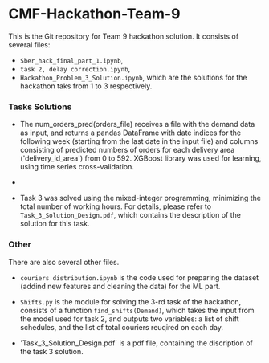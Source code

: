 # CMF-Hackathon-Team-9

This is the Git repository for Team 9 hackathon solution. It consists of several files:
- `Sber_hack_final_part_1.ipynb`,
- `task 2, delay correction.ipynb`,
- `Hackathon_Problem_3_Solution.ipynb`,
which are the solutions for the hackathon taks from 1 to 3 respectively.

### Tasks Solutions

- The num_orders_pred(orders_file) receives a file with the demand data as input, and returns a pandas DataFrame with date indices for the following week (starting from the last date in the input file) and columns consisting of predicted numbers of orders for each delivery area ('delivery_id_area') from 0 to 592.
 XGBoost library was used for learning, using time series cross-validation.

- 

- Task 3 was solved using the mixed-integer programming, minimizing the total number of working hours. For details, please refer to `Task_3_Solution_Design.pdf`, which contains the description of the solution for this task.

### Other

There are also several other files. 
- `couriers distribution.ipynb` is the code used for preparing the dataset (addind new features and cleaning the data) for the ML part.

- `Shifts.py` is the module for solving the 3-rd task of the hackathon, consists of a function `find_shifts(Demand)`, which takes the input from the model used for task 2, and outputs two variables: a list of shift schedules, and the list of total couriers reuqired on each day.

- 'Task_3_Solution_Design.pdf` is a pdf file, containing the discription of the task 3 solution.
